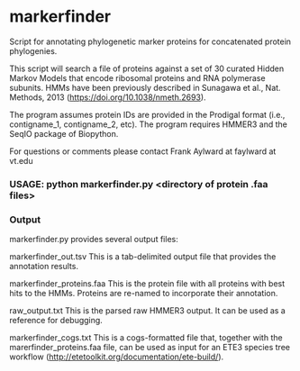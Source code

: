 # markerfinder
Script for annotating phylogenetic marker proteins for concatenated protein phylogenies.  

This script will search a file of proteins against a set of 30 curated Hidden Markov Models that encode ribosomal proteins and RNA polymerase subunits. HMMs have been previously described in Sunagawa et al., Nat. Methods, 2013 (https://doi.org/10.1038/nmeth.2693).

The program assumes protein IDs are provided in the Prodigal format (i.e., contigname_1, contigname_2, etc). 
The program requires HMMER3 and the SeqIO package of Biopython. 

For questions or comments please contact Frank Aylward at faylward at vt.edu

### USAGE: python markerfinder.py <directory of protein .faa files> 

### Output
markerfinder.py provides several output files:

markerfinder_out.tsv         This is a tab-delimited output file that provides the annotation results. 

markerfinder_proteins.faa  This is the protein file with all proteins with best hits to the HMMs. Proteins are re-named to incorporate their annotation.

raw_output.txt          This is the parsed raw HMMER3 output. It can be used as a reference for debugging. 

markerfinder_cogs.txt                This is a cogs-formatted file that, together with the marerfinder_proteins.faa file, can be used as input for an ETE3 species tree workflow 
(http://etetoolkit.org/documentation/ete-build/).


